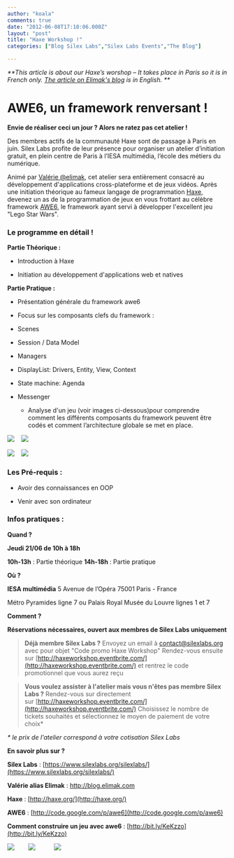 ```yaml
---
author: "koala"
comments: true
date: "2012-06-08T17:10:06.000Z"
layout: "post"
title: "Haxe Workshop !"
categories: ["Blog Silex Labs","Silex Labs Events","The Blog"]

---
```

_**This article is about our Haxe’s worshop – It takes place in Paris so it is in French only.
[The article on Elimak's blog](http://www.blog.elimak.com/2012/06/awe6-workshop-amsterdam-paris/) is in English. **_


# AWE6, un framework renversant !


**Envie de réaliser ceci un jour ? Alors ne ratez pas cet atelier !**



Des membres actifs de la communauté Haxe sont de passage à Paris en juin.
Silex Labs profite de leur présence pour organiser un atelier d’initiation gratuit, en plein centre de Paris à l’IESA multimédia, l’école des métiers du numérique.

Animé par [Valérie @elimak](http://www.blog.elimak.com/), cet atelier sera entièrement consacré au développement d'applications cross-plateforme et de jeux vidéos. Après une initiation théorique au fameux langage de programmation [Haxe](http://haxe.org/), devenez un as de la programmation de jeux en vous frottant au célèbre framework [AWE6](http://code.google.com/p/awe6/), le framework ayant servi à développer l'excellent jeu "Lego Star Wars".

<!-- more -->


### Le programme en détail !


**Partie Théorique :**




  * Introduction à Haxe


  * Initiation au développement d'applications web et natives


**Partie Pratique :**




  * Présentation générale du framework awe6


  * Focus sur les composants clefs du framework :
* Scenes
* Session / Data Model
* Managers
* DisplayList: Drivers, Entity, View, Context
* State machine: Agenda
* Messenger


  * Analyse d'un jeu (voir images ci-dessous)pour comprendre comment les différents composants du framework peuvent être codés et comment l’architecture globale se met en place.


[![](https://www.silexlabs.org/wp-content/uploads/2012/06/intro1-300x200.png)](https://www.silexlabs.org/133148/the-blog/haxe-workshop/attachment/intro/)    [![](https://www.silexlabs.org/wp-content/uploads/2012/06/menu1-300x200.png)](https://www.silexlabs.org/133148/the-blog/haxe-workshop/attachment/menu/)

[![](https://www.silexlabs.org/wp-content/uploads/2012/06/game1-300x200.png)](https://www.silexlabs.org/133148/the-blog/haxe-workshop/attachment/game/)    [![](https://www.silexlabs.org/wp-content/uploads/2012/06/bank1-300x200.png)](https://www.silexlabs.org/133148/the-blog/haxe-workshop/attachment/bank/)


### Les Pré-requis :






  * Avoir des connaissances en OOP


  * Venir avec son ordinateur




### Infos pratiques :


**Quand ?**

**Jeudi 21/06 de 10h à 18h**

**10h-13h** : Partie théorique
**14h-18h** : Partie pratique

**Où ?**

**IESA multimédia**
5 Avenue de l’Opéra
75001 Paris - France

Métro Pyramides ligne 7 ou Palais Royal Musée du Louvre lignes 1 et 7

**Comment ?**

**Réservations nécessaires, ouvert aux membres de Silex Labs uniquement**

> **Déjà membre Silex Labs ?**
Envoyez un email à contact@silexlabs.org avec pour objet "Code promo Haxe Workshop"
Rendez-vous ensuite sur [http://haxeworkshop.eventbrite.com/](http://haxeworkshop.eventbrite.com/) et rentrez le code promotionnel que vous aurez reçu

> **Vous voulez assister à l'atelier mais vous n'êtes pas membre Silex Labs ?**
Rendez-vous sur directement sur [http://haxeworkshop.eventbrite.com/](http://haxeworkshop.eventbrite.com/)
Choisissez le nombre de tickets souhaités et sélectionnez le moyen de paiement de votre choix*

_* le prix de l'atelier correspond à votre cotisation Silex Labs_

**En savoir plus sur ?**

**Silex Labs** : [https://www.silexlabs.org/silexlabs/](https://www.silexlabs.org/silexlabs/)

**Valérie alias Elimak** : [http://blog.elimak.com ](http://blog.elimak.com )

**Haxe** : [http://haxe.org/](http://haxe.org/)

**AWE6** : [http://code.google.com/p/awe6](http://code.google.com/p/awe6)

**Comment construire un jeu avec awe6** : [http://bit.ly/KeKzzo](http://bit.ly/KeKzzo)

[![](https://www.silexlabs.org/wp-content/uploads/2012/06/logofondblanc21.png)](https://www.silexlabs.org/133148/the-blog/haxe-workshop/attachment/logofondblanc-5/)        [![](https://www.silexlabs.org/wp-content/uploads/2012/06/logohaxe21.png)](https://www.silexlabs.org/133148/the-blog/haxe-workshop/attachment/logohaxe-3/)           [![](https://www.silexlabs.org/wp-content/uploads/2012/06/logoawe611.png) ](https://www.silexlabs.org/133148/the-blog/haxe-workshop/attachment/logoawe6-2/)


